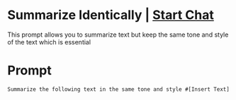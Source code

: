 

# Summarize Identically | [Start Chat](https://gptcall.net/chat.html?data=%7B%22contact%22%3A%7B%22id%22%3A%2272868421-b30e-4760-9d67-5df4e6f2fc3d%22%2C%22flow%22%3Atrue%7D%7D)
This prompt allows you to summarize text but keep the same tone and style of the text which is essential

# Prompt

```
Summarize the following text in the same tone and style #[Insert Text]
```





